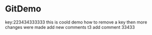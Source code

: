 # GitDemo
key:223434333333
this is coold demo how to remove a key
then more changes were made
add new comments t3
add comment 33433
